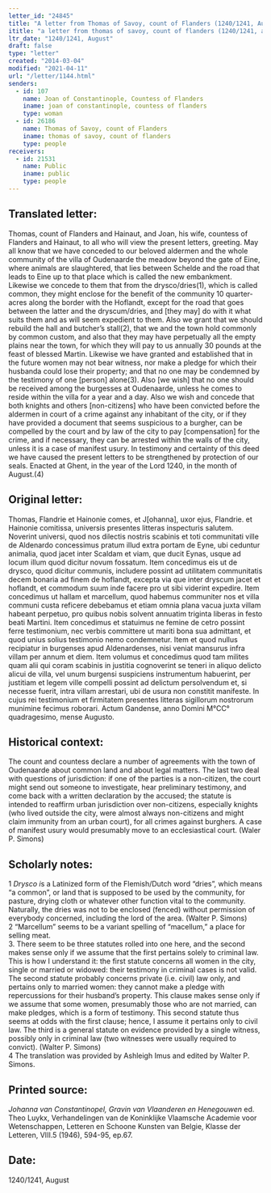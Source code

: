 ```yaml
---
letter_id: "24845"
title: "A letter from Thomas of Savoy, count of Flanders (1240/1241, August)"
ititle: "a letter from thomas of savoy, count of flanders (1240/1241, august)"
ltr_date: "1240/1241, August"
draft: false
type: "letter"
created: "2014-03-04"
modified: "2021-04-11"
url: "/letter/1144.html"
senders:
  - id: 107
    name: Joan of Constantinople, Countess of Flanders
    iname: joan of constantinople, countess of flanders
    type: woman
  - id: 26186
    name: Thomas of Savoy, count of Flanders
    iname: thomas of savoy, count of flanders
    type: people
receivers:
  - id: 21531
    name: Public
    iname: public
    type: people
---
```

<h2> Translated letter:</h2>Thomas, count of Flanders and Hainaut, and Joan, his wife, countess of Flanders and Hainaut, to all who will view the present letters, greeting.
	May all know that we have conceded to our beloved aldermen and the whole community of the villa of Oudenaarde the meadow beyond the gate of Eine, where animals are slaughtered, that lies between Schelde and the road that leads to Eine up to that place which is called the new embankment.  Likewise we concede to them that from the drysco/dries(1), which is called common, they might enclose for the benefit of the community 10 quarter-acres along the border with the Hoflandt, except for the road that goes between the latter and the dryscum/dries, and [they may] do with it what suits them and as will seem expedient to them.  Also we grant that we should rebuild the hall and butcher’s stall(2), that we and the town hold commonly by common custom, and also that they may have perpetually all the empty plains near the town, for which they will pay to us annually 30 pounds at the feast of blessed Martin.  Likewise we have granted and established that in the future women may not bear witness, nor make a pledge for which their husbanda could lose their property; and that no one may be condemned by the testimony of one [person] alone(3).  Also [we wish] that no one should be received among the burgesses at Oudenaarde, unless he comes to reside within the villa for a year and a day.  Also we wish and concede that both knights and others [non-citizens] who have been convicted before the aldermen in court of a crime against any inhabitant of the city, or if they have provided a document that seems suspicious to a burgher, can be compelled by the court and by law of the city to pay [compensation] for the crime, and if necessary, they can be arrested within the walls of the city, unless it is a case of manifest usury.
    In testimony and certainty of this deed we have caused the present letters to be strengthened by protection of our seals.
    Enacted at Ghent, in the year of the Lord 1240, in the month of August.(4)
<h2 class="mt-4"> Original letter:</h2>Thomas, Flandrie et Hainonie comes, et J[ohanna], uxor ejus, Flandrie. et Hainonie comitissa, universis presentes litteras inspecturis salutem.
Noverint universi, quod nos dilectis nostris scabinis et toti communitati ville de Aldenardo concessimus pratum illud extra portam de Eyne, ubi ceduntur animalia, quod jacet inter Scaldam et viam, que ducit Eynas, usque ad locum illum quod dicitur novum fossatum. Item concedimus eis ut de drysco, quod dicitur communis, includere possint ad utilitatem communitatis decem bonaria ad finem de hoflandt, excepta via que inter dryscum jacet et hoflandt, et commodum suum inde facere pro ut sibi viderint expedire. Item concedimus ut hallam et marcellum, quod habemus communiter nos et villa communi custa reficere debebamus et etiam omnia plana vacua juxta villam habeant perpetuo, pro quibus nobis solvent annuatim triginta liberas in festo beati Martini. Item concedimus et statuimus ne femine de cetro possint ferre testimonium, nec verbis committere ut mariti bona sua admittant, et quod unius solius testimonio nemo condemnetur. Item et quod nullus recipiatur in burgenses apud Aldenardenses, nisi veniat mansurus infra villam per annum et diem. Item volumus et concedimus quod tam milites quam alii qui coram scabinis in justitia cognoverint se teneri in aliquo delicto alicui de villa, vel unum burgensi suspiciens instrumentum habuerint, per justitiam et legem ville compelli possint ad delictum persolvendum et, si necesse fuerit, intra villam arrestari, ubi de usura non constitit manifeste.
In cujus rei testimonium et firmitatem presentes litteras sigillorum nostrorum munimine fecimus roborari.
Actum Gandense, anno Domini M°CC° quadragesimo, mense Augusto.
<h2 class="mt-4"> Historical context:</h2>The count and countess declare a number of agreements with the town of Oudenaarde about common land and about legal matters.  The last two deal with questions of jurisdiction:  if one of the parties is a non-citizen, the court might send out someone to investigate, hear preliminary testimony, and come back with a written declaration by the accused; the statute is intended to reaffirm urban jurisdiction over non-citizens, especially knights (who lived outside the city, were almost always non-citizens and might claim immunity from an urban court), for all crimes against burghers.  A case of manifest usury would presumably move to an ecclesiastical court. (Waler P. Simons)
<h2 class="mt-4"> Scholarly notes:</h2><p>1 <em>Drysco i</em>s a Latinized form of the Flemish/Dutch word “dries”, which means “a common”, or land that is supposed to be used by the community, for pasture, drying cloth or whatever other function vital to the community. Naturally, the dries was not to be enclosed (fenced) without permission of everybody concerned, including the lord of the area. (Walter P. Simons) <br>2 “Marcellum” seems to be a variant spelling of “macellum,” a place for selling meat. <br>3. There seem to be three statutes rolled into one here, and the second makes sense only if we assume that the first pertains solely to criminal law. This is how I understand it: the first statute concerns all women in the city, single or married or widowed: their testimony in criminal cases is not valid. The second statute probably concerns private (i.e. civil) law only, and pertains only to married women: they cannot make a pledge with repercussions for their husband’s property. This clause makes sense only if we assume that some women, presumably those who are not married, can make pledges, which is a form of testimony. This second statute thus seems at odds with the first clause; hence, I assume it pertains only to civil law. The third is a general statute on evidence provided by a single witness, possibly only in criminal law (two witnesses were usually required to convict). (Walter P. Simons) <br>4 The translation was provided by Ashleigh Imus and edited by Walter P. Simons.</p><h2 class="mt-4"> Printed source:</h2><p><em>Johanna van Constantinopel, Gravin van Vlaanderen en Henegouwen</em> ed. Theo Luykx, Verhandelingen van de Koninklijke Vlaamsche Academie voor Wetenschappen, Letteren en Schoone Kunsten van Belgie, Klasse der Letteren, VIII.5 (1946), 594-95, ep.67.</p><h2 class="mt-4"> Date:</h2>1240/1241, August
